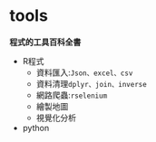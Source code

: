 # tools
**程式的工具百科全書**
* R程式  
  * 資料匯入:`Json、excel、csv`
  * 資料清理`dplyr、join、inverse`
  * 網路爬蟲:`rselenium`
  * 繪製地圖
  * 視覺化分析
* python  
